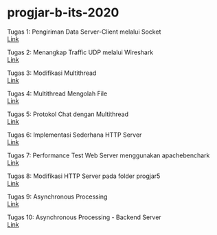 # progjar-b-its-2020

Tugas 1: Pengiriman Data Server-Client melalui Socket <br>
[Link](https://github.com/ayumutiarasari98/progjar-b-its-2020/tree/master/Tugas1) <br>

Tugas 2: Menangkap Traffic UDP melalui Wireshark <br>
[Link](https://github.com/ayumutiarasari98/progjar-b-its-2020/tree/master/Tugas2) <br>

Tugas 3: Modifikasi Multithread <br>
[Link](https://github.com/ayumutiarasari98/progjar-b-its-2020/tree/master/Tugas3) <br>

Tugas 4: Multithread Mengolah File<br>
[Link](https://github.com/ayumutiarasari98/progjar-b-its-2020/tree/master/Tugas4) <br>

Tugas 5: Protokol Chat dengan Multithread<br>
[Link](https://github.com/ayumutiarasari98/progjar-b-its-2020/tree/master/Tugas5) <br>

Tugas 6: Implementasi Sederhana HTTP Server<br>
[Link](https://github.com/ayumutiarasari98/progjar-b-its-2020/tree/master/Tugas6) <br>

Tugas 7: Performance Test Web Server menggunakan apachebenchark<br>
[Link](https://github.com/ayumutiarasari98/progjar-b-its-2020/tree/master/Tugas7) <br>

Tugas 8: Modifikasi HTTP Server pada folder progjar5<br>
[Link](https://github.com/ayumutiarasari98/progjar-b-its-2020/tree/master/Tugas8) <br>

Tugas 9: Asynchronous Processing<br>
[Link](https://github.com/ayumutiarasari98/progjar-b-its-2020/tree/master/Tugas9) <br>

Tugas 10: Asynchronous Processing - Backend Server<br>
[Link](https://github.com/ayumutiarasari98/progjar-b-its-2020/tree/master/Tugas10) <br>
